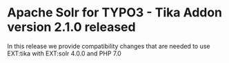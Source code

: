 # Apache Solr for TYPO3 - Tika Addon version 2.1.0 released

In this release we provide compatibility changes that are needed to use EXT:tika with EXT:solr 4.0.0 and PHP 7.0